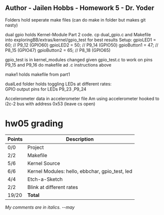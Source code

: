 ##  Author - Jailen Hobbs - Homework 5 - Dr. Yoder ##
Folders hold seperate make files (can do make in folder but makes git nasty)

dual gpio holds Kernel-Module Part 2 code. cp dual_gpio.c and Makefile into exploringBB/extras/kernel/gpio_test for best results
Setup: 
gpioLED1 = 60;     // P9_12 (GPIO60)
gpioLED2 = 50;     // P9_14 (GPIO50)
gpioButton1 = 47;  // P8_15 (GPIO47)
gpioButton2 = 65;  // P8_18 (GPIO65)

gpio_test is in kernel_modules changed given gpio_test.c to work on pins P9_15 and P9_16 do makefile ad .c instructions above

make1 holds makefile from part1

dualLed folder holds toggling LEDs at different rates:  
GPIO output pins for LEDs P9_23 ,P9_24

Accelerometer data in accelerometer file
Am using accelerometer hooked to i2c-2 bus with address 0x53 (leave cs open)

# hw05 grading

| Points      | Description |
| ----------- | ----------- |
|  0/0 | Project 
|  2/2 | Makefile
|  5/6 | Kernel Source | Version missing.
|  6/6 | Kernel Modules: hello, ebbchar, gpio_test, led
|  4/4 | Etch-a-Sketch
|  2/2 | Blink at different rates
| 19/20 | **Total**

*My comments are in italics. --may*
